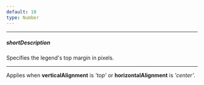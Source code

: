 ```yaml
---
default: 10
type: Number
---
```

---
##### shortDescription
Specifies the legend's top margin in pixels.

---
Applies when **verticalAlignment** is *'top'* or **horizontalAlignment** is *'center'*.
